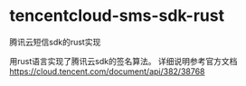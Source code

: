 # tencentcloud-sms-sdk-rust
腾讯云短信sdk的rust实现

用rust语言实现了腾讯云sdk的签名算法。
详细说明参考官方文档 https://cloud.tencent.com/document/api/382/38768